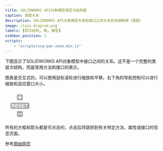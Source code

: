 ```yaml
---
title: SOLIDWORKS API对象模型类层次结构图
caption: 类图关系
description: SOLIDWORKS API对象模型中类和接口之间关系的详细解释（类图）
image: class-diagram.png
labels: [层次结构, 类, 模型]
sidebar_position: 1
scripts:
    - "scripts/svg-pan-zoom.min.js"
---
```

下图显示了SOLIDWORKS API对象模型中接口之间的关系。这不是一个完整的类层次结构，而是常用方法和接口的表示。

图表是交互式的，可以使用鼠标滚轮进行缩放和平移。右下角的导航控制可以进行缩放和适应窗口大小。

![控制框](control-box.png)

所有的方框和箭头都是可点击的，点击后将跳转到有关特定方法、属性或接口的信息页面。

参考[原始网页](https://www.codestack.net/solidworks-api/getting-started/api-object-model/class-diagram/)
